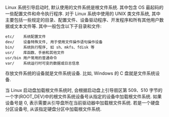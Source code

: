 Linux 系统引导启动时, 默认使用的文件系统是根文件系统. 其中包含 OS 最起码的一些配置文件和命令执行程序. 对于 Linux 系统中使用的 UNIX 类文件系统, 其中主要包括一些规定的目录、配置文件、设备驱动程序、开发程序和所有其他用户数据或文本文件等. 其中一般包含以下子目录和文件:

```
etc/    系统配置文件
dev/    设备特殊文件, 用于使用文件操作语句操作设备
bin/    系统执行程序, 如 sh、mkfs、fdisk 等
usr/    库函数、手册和其他文件
usr/bin 用户常用的普通命令
var/    系统运行时可变的数据或日志信息
```

存放文件系统的设备就是文件系统设备. 比如, Windows 的 C 盘就是文件系统设备.

当 Linux 启动盘加载根文件系统时, 会根据启动盘上引导扇区第 509、510 字节的一个字(ROOT\_DEV)中的根文件系统设备号从指定的设备中加载根文件系统. 如果设备号是 0, 表示需要从引导盘所在当前驱动器中加载根文件系统. 若是一个硬盘分区设备号, 从该指定硬盘分区中加载根文件系统.